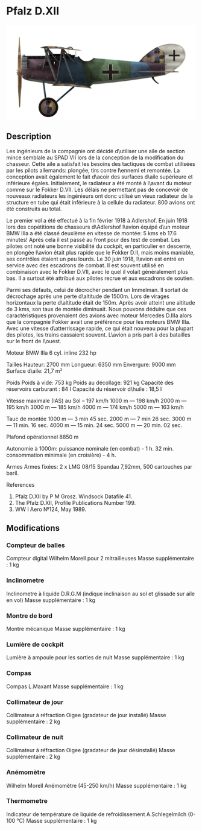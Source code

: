 # Pfalz D.XII

![pfalzd12](../images/pfalzd12.png)

## Description

Les ingénieurs de la compagnie ont décidé d\utiliser une aile de section mince semblale au SPAD VII lors de la conception de la modification du chasseur. Cette aile a satisfait les besoins des tactiques de combat utilisées par les pilots allemands: plongée, tirs contre l\ennemi et remontée. La conception avait également le fait d\acoir des surfaces d\aile supérieure et inférieure égales. Initialement, le radiateur a été monté à l\avant du moteur comme sur le Fokker D.VII. Les délais ne permettant pas de concevoir de nouveaux radiateurs les ingénieurs ont donc utilisé un vieux radiateur de la structure en tube qui était inférieure à la cellule du radiateur. 800 avions ont été construits au total.

Le premier vol a été effectué à la fin février 1918 à Adlershof. En juin 1918 lors des copétitions de chasseurs d\Adlershof l\avion équipé d\un moteur BMW IIIa a été classé deuxième en vitesse de montée: 5 kms eb 17.6 minutes! Après cela il est passé au front pour des test de combat. Les pilotes ont noté une bonne visibilité du cockpit, en particulier en descente, en plongée l\avion était plus rapide que le Fokker D.II, mais moins maniable, ses contrôles étaient un peu lourds. Le 30 juin 1918, l\avion est entré en service avec des escadrons de combat. Il est souvent utilisé en combinaison avec le Fokker D.VII, avec le quel il volait généralement plus bas. Il a surtout été attribué aux pilotes recrue et aux escadrons de soutien.

Parmi ses défauts, celui de décrocher pendant un Immelman. Il sortait de décrochage après une perte d\altitude de 1500m. Lors de virages horizontaux la perte d\altitude était de 150m. Après avoir atteint une altitude de 3 kms, son taux de montée diminuait. Nous pouvons déduire que ces caractéristiques provenaient des avions avec moteur Mercedes D.IIIa alors que la compagnie Fokker avait une préférence pour les moteurs BMW IIIa. Avec une vitesse d\atterrissage rapide, ce qui était nouveau pour la plupart des pilotes, les trains cassaient souvent. L\avion a pris part à des batailles sur le front de l\ouest.


Moteur BMW IIIa 6 cyl. inline 232 hp

Tailles
Hauteur: 2700 mm
Longueur: 6350 mm
Envergure: 9000 mm
Surface d\aile: 21,7 m²

Poids
Poids à vide: 753 kg
Poids au décollage: 921 kg
Capacité des réservoirs carburant : 84 l
Capacité du réservoir d\huile : 18,5 l

Vitesse maximale (IAS)
au Sol – 197 km/h
1000 m — 198 km/h
2000 m — 195 km/h
3000 m — 185 km/h
4000 m — 174 km/h
5000 m — 163 km/h

Tauc de montée
1000 m — 3 min 45 sec.
2000 m — 7 min 26 sec.
3000 m — 11 min. 16 sec.
4000 m — 15 min. 24 sec.
5000 m — 20 min. 02 sec.

Plafond opérationnel 8850 m

Autonomie à 1000m:
puissance nominale (en combat) - 1 h. 32 min.
consommation minimale (en croisière) - 4 h.

Armes
Armes fixées: 2 х LMG 08/15 Spandau 7,92mm, 500 cartouches par baril.

References
1) Pfalz D.XII by P M Grosz. Windsock Datafile 41.
2) The Pfalz D.XII, Profile Publications Number 199.
3) WW I Aero №124, May 1989.

## Modifications


### Compteur de balles

 Compteur digital Wilhelm Morell pour 2 mitrailleuses
Masse supplémentaire : 1 kg


### Inclinometre

Inclinometre à liquide D.R.G.M (indique inclinaison au sol et glissade sur aile en vol)
Masse supplémentaire : 1 kg


### Montre de bord

Montre mécanique
Masse supplémentaire : 1 kg


### Lumière de cockpit

Lumière à ampoule pour les sorties de nuit
Masse supplémentaire : 1 kg


### Compas

Compas L.Maxant
Masse supplémentaire : 1 kg


### Collimateur de jour

Collimateur à réfraction Oigee (gradateur de jour installé)
Masse supplémentaire : 2 kg


### Collimateur de nuit

Collimateur à réfraction Oigee (gradateur de jour désinstallé)
Masse supplémentaire : 2 kg


### Anémomètre

Wilhelm Morell Anémomètre (45-250 km/h)
Masse supplémentaire : 1 kg


### Thermometre

Indicateur de température de liquide de refroidissement A.Schlegelmilch (0-100 °C)
Masse supplémentaire : 1 kg
